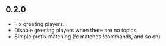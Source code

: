 ## 0.2.0

- Fix greeting players.
- Disable greeting players when there are no topics.
- Simple prefix matching (!c matches !commands, and so on)
